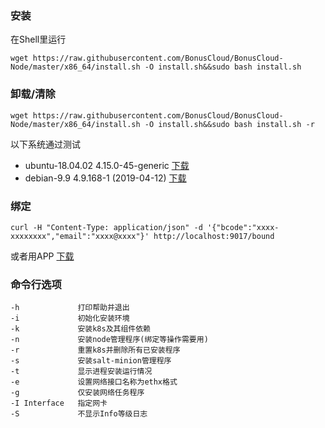 ### 安装
在Shell里运行
```
wget https://raw.githubusercontent.com/BonusCloud/BonusCloud-Node/master/x86_64/install.sh -O install.sh&&sudo bash install.sh
```
### 卸载/清除
```
wget https://raw.githubusercontent.com/BonusCloud/BonusCloud-Node/master/x86_64/install.sh -O install.sh&&sudo bash install.sh -r
```

以下系统通过测试
- ubuntu-18.04.02 4.15.0-45-generic [下载](https://www.ubuntu.com/download/server)
- debian-9.9 4.9.168-1 (2019-04-12) [下载](https://www.debian.org/distrib/)

### 绑定
```
curl -H "Content-Type: application/json" -d '{"bcode":"xxxx-xxxxxxxx","email":"xxxx@xxxx"}' http://localhost:9017/bound
```
或者用APP [下载](https://console.bonuscloud.io/download)

### 命令行选项

    -h             打印帮助并退出
    -i             初始化安装环境
    -k             安装k8s及其组件依赖
    -n             安装node管理程序(绑定等操作需要用)
    -r             重置k8s并删除所有已安装程序
    -s             安装salt-minion管理程序
    -t             显示进程安装运行情况
    -e             设置网络接口名称为ethx格式
    -g             仅安装网络任务程序
    -I Interface   指定网卡
    -S             不显示Info等级日志
